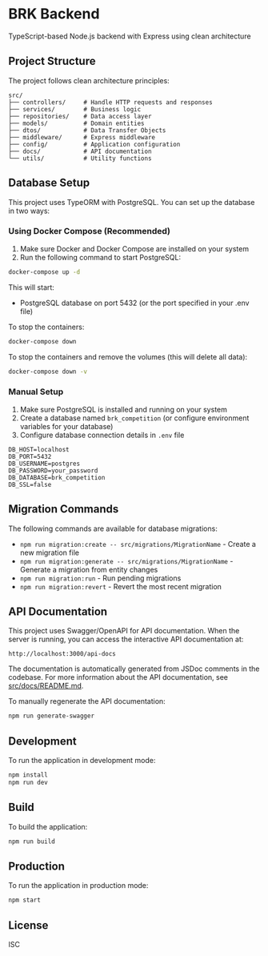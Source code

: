 # BRK Backend

TypeScript-based Node.js backend with Express using clean architecture

## Project Structure

The project follows clean architecture principles:

```
src/
├── controllers/     # Handle HTTP requests and responses
├── services/        # Business logic
├── repositories/    # Data access layer
├── models/          # Domain entities
├── dtos/            # Data Transfer Objects
├── middleware/      # Express middleware
├── config/          # Application configuration
├── docs/            # API documentation
└── utils/           # Utility functions
```

## Database Setup

This project uses TypeORM with PostgreSQL. You can set up the database in two ways:

### Using Docker Compose (Recommended)

1. Make sure Docker and Docker Compose are installed on your system
2. Run the following command to start PostgreSQL:

```bash
docker-compose up -d
```

This will start:
- PostgreSQL database on port 5432 (or the port specified in your .env file)

To stop the containers:

```bash
docker-compose down
```

To stop the containers and remove the volumes (this will delete all data):

```bash
docker-compose down -v
```

### Manual Setup

1. Make sure PostgreSQL is installed and running on your system
2. Create a database named `brk_competition` (or configure environment variables for your database)
3. Configure database connection details in `.env` file

```
DB_HOST=localhost
DB_PORT=5432
DB_USERNAME=postgres
DB_PASSWORD=your_password
DB_DATABASE=brk_competition
DB_SSL=false
```

## Migration Commands

The following commands are available for database migrations:

- `npm run migration:create -- src/migrations/MigrationName` - Create a new migration file
- `npm run migration:generate -- src/migrations/MigrationName` - Generate a migration from entity changes
- `npm run migration:run` - Run pending migrations
- `npm run migration:revert` - Revert the most recent migration

## API Documentation

This project uses Swagger/OpenAPI for API documentation. When the server is running, you can access the interactive API documentation at:

```
http://localhost:3000/api-docs
```

The documentation is automatically generated from JSDoc comments in the codebase. For more information about the API documentation, see [src/docs/README.md](src/docs/README.md).

To manually regenerate the API documentation:

```bash
npm run generate-swagger
```

## Development

To run the application in development mode:

```bash
npm install
npm run dev
```

## Build

To build the application:

```bash
npm run build
```

## Production

To run the application in production mode:

```bash
npm start
```

## License

ISC 